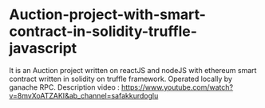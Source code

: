# Auction-project-with-smart-contract-in-solidity-truffle-javascript

It is an Auction project written on reactJS and nodeJS with ethereum smart contract written in solidity on truffle framework. 
Operated locally by ganache RPC.
Description video : https://www.youtube.com/watch?v=8mvXoATZAKI&ab_channel=safakkurdoglu
